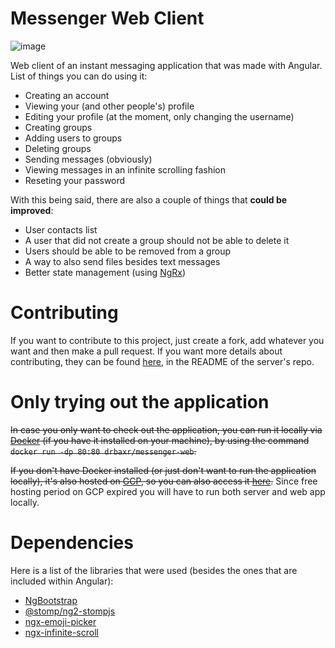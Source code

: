 # Messenger Web Client

![image](https://user-images.githubusercontent.com/28231703/118353753-5f9cac80-b570-11eb-8207-1fd438ca0671.png)

Web client of an instant messaging application that was made with Angular. List of things you can do using it:
- Creating an account
- Viewing your (and other people's) profile
- Editing your profile (at the moment, only changing the username)
- Creating groups
- Adding users to groups
- Deleting groups
- Sending messages (obviously)
- Viewing messages in an infinite scrolling fashion
- Reseting your password

With this being said, there are also a couple of things that **could be improved**:
- User contacts list
- A user that did not create a group should not be able to delete it
- Users should be able to be removed from a group
- A way to also send files besides text messages
- Better state management (using [NgRx](https://ngrx.io/docs))

# Contributing

If you want to contribute to this project, just create a fork, add whatever you want and then make a pull request. If you want more details about contributing, they can be found [here](https://github.com/DrBaxR/Messenger-Server), in the README of the server's repo. 

# Only trying out the application

~~In case you only want to check out the application, you can run it locally via [Docker](https://www.docker.com/) (if you have it installed on your machine), by using the command ```docker run -dp 80:80 drbaxr/messenger-web```.~~

~~If you don't have Docker installed (or just don't want to run the application locally), it's also hosted on [GCP](https://cloud.google.com), so you can also access it [here](https://messenger-web-pkfomy4bva-lm.a.run.app/).~~
Since free hosting period on GCP expired you will have to run both server and web app locally.

# Dependencies

Here is a list of the libraries that were used (besides the ones that are included within Angular):
- [NgBootstrap](https://ng-bootstrap.github.io/)
- [@stomp/ng2-stompjs](https://www.npmjs.com/package/@stomp/ng2-stompjs)
- [ngx-emoji-picker](https://www.npmjs.com/package/ngx-emoji-picker)
- [ngx-infinite-scroll](https://www.npmjs.com/package/ngx-infinite-scroll)
